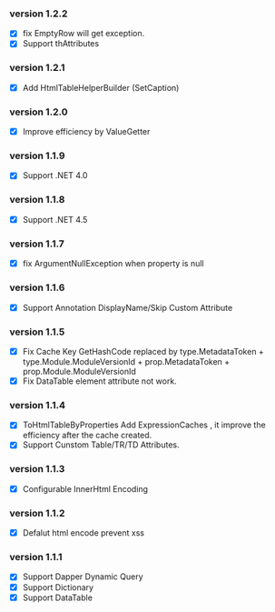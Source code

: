 
### version 1.2.2
- [X] fix EmptyRow will get exception.
- [X] Support thAttributes

### version 1.2.1
- [X] Add HtmlTableHelperBuilder (SetCaption)

### version 1.2.0
- [X] Improve efficiency by ValueGetter

### version 1.1.9
- [X] Support .NET 4.0

### version 1.1.8
- [X] Support .NET 4.5

### version 1.1.7
- [X] fix ArgumentNullException when property is null

### version 1.1.6
- [X] Support Annotation DisplayName/Skip Custom Attribute

### version 1.1.5
- [X] Fix Cache Key GetHashCode replaced by type.MetadataToken + type.Module.ModuleVersionId + prop.MetadataToken + prop.Module.ModuleVersionId
- [X] Fix DataTable element attribute not work.

### version 1.1.4
- [X] ToHtmlTableByProperties Add ExpressionCaches , it improve the efficiency after the cache created.
- [X] Support Cunstom Table/TR/TD Attributes.

### version 1.1.3
- [X] Configurable InnerHtml Encoding 

### version 1.1.2
- [X] Defalut html encode prevent xss

### version 1.1.1
- [X] Support Dapper Dynamic Query
- [X] Support Dictionary
- [X] Support DataTable
